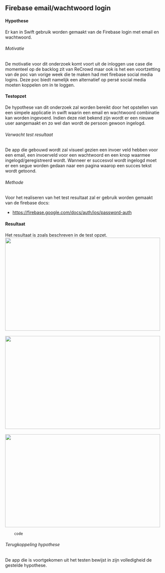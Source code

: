 Firebase email/wachtwoord login
----------------
#### Hypothese 
Er kan in Swift gebruik worden gemaakt van de Firebase login met email en wachtwoord.

###### Motivatie
De motivatie voor dit onderzoek komt voort uit de inloggen use case die momenteel op de backlog zit van ReCrowd maar ook is het een voortzetting van de poc van vorige week die te maken had met firebase social media logins. Deze poc biedt namelijk een alternatief op persé social media moeten koppelen om in te loggen.

#### Testopzet
De hypothese van dit onderzoek zal worden bereikt door het opstellen van een simpele applicatie in swift waarin een email en wachtwoord combinatie kan worden ingevoerd. Indien deze niet bekend zijn wordt er een nieuwe user aangemaakt en zo wel dan wordt de persoon gewoon ingelogd.

###### Verwacht test resultaat
De app die gebouwd wordt zal visueel gezien een invoer veld hebben voor een email, een invoerveld voor een wachtwoord en een knop waarmee ingelogd/geregistreerd wordt. Wanneer er succesvol wordt ingelogd moet er een segue worden gedaan naar een pagina waarop een succes tekst wordt getoond.

###### Methode
Voor het realiseren van het test resultaat zal er gebruik worden gemaakt van de firebase docs:
* https://firebase.google.com/docs/auth/ios/password-auth

#### Resultaat

Het resultaat is zoals beschreven in de test opzet.
<br><img src="https://i.imgur.com/e5VA2Yx.png" width="500" height="300"><br>
<br><img src="https://i.imgur.com/IBqdRyD.png" width="500" height="300"><br>
<br><img src="https://i.imgur.com/e5VA2Yx.png" width="500" height="300"><br>

```
    code
```

###### Terugkoppeling hypothese
De app die is voortgekomen uit het testen bewijst in zijn volledigheid de gestelde hypothese.
